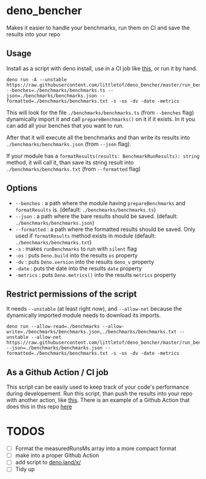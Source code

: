 # deno_bencher

Makes it easier to handle your benchmarks, run them on CI and save the results into your repo

## Usage

Install as a script with deno install, use in a CI job like [this](./.github/workflows/benchmarks.yml), or run it by hand.

```batch
deno run -A --unstable https://raw.githubusercontent.com/littletof/deno_bencher/master/run_benchmarks.ts --benches=./benchmarks/benchmarks.ts --json=./benchmarks/benchmarks.json --formatted=./benchmarks/benchmarks.txt -s -os -dv -date -metrics
```

This will look for the file `./benchmarks/benchmarks.ts` (from `--benches` flag) dynamically import it and call `prepareBenchmarks()` on it if it exists. In it you can add all your benches that you want to run.

After that it will execute all the benchmarks and than write its results into `./benchmarks/benchmarks.json` (from `--json` flag).

If your module has a `formatResults(results: BenchmarkRunResults): string` method, it will call it, than save its string result into `./benchmarks/benchmarks.txt` (from `--formatted` flag)

## Options

- `--benches` : a path where the module having `prepareBenchmarks` and `formatResults` is. (default: `./benchmarks/benchmarks.ts`)
- `--json` : a path where the bare results should be saved. (default: `./benchmarks/benchmarks.json`)
- `--formatted` : a path where the formatted results should be saved. Only used if `formatResults` method exists in module (default: `./benchmarks/benchmarks.txt`)
- `-s` : makes `runBenchmarks` to run with `silent` flag
- `-os` : puts `Deno.build` into the results `os` property
- `-dv` : puts `Deno.version` into the results `deno_v` property
- `-date` : puts the date into the results `date` property
- `-metrics` : puts `Deno.metrics()` into the results `metrics` property


## Restrict permissions of the script

It needs `--unstable` (at least right now), and `--allow-net` because the dynamically imported module needs to download its imports.

```batch
deno run --allow-read=./benchmarks --allow-write=./benchmarks/benchmarks.json,./benchmarks/benchmarks.txt --unstable --allow-net https://raw.githubusercontent.com/littletof/deno_bencher/master/run_benchmarks.ts --json=./benchmarks/benchmarks.json --formatted=./benchmarks/benchmarks.txt -s -os -dv -date -metrics
```

## As a Github Action / CI job

This script can be easily used to keep track of your code's performance during developement. Run this script, than push the results into your repo with another action, like [this](https://github.com/marketplace/actions/add-commit). There is an example of a Github Action that does this in this repo [here](./.github/workflows/benchmarks.yml)

# TODOS

- [ ] Format the measuredRunsMs array into a more compact format
- [ ] make into a proper Github Action
- [ ] add script to [deno.land/x/](https://deno.land/x)
- [ ] Tidy up